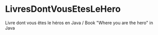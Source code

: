 # LivresDontVousEtesLeHero
Livre dont vous êtes le héros en Java / Book "Where you are the hero" in Java
